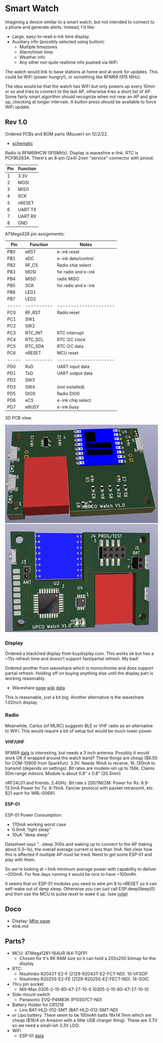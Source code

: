 # Smart Watch

Imagining a device similar to a smart watch, but not intended to
connect to a phone and generate alerts.  Instead, I'd like:

* Large, easy-to-read e-ink time display
* Auxiliary info (possibly selected using button):
   * Multiple timezones
   * Alarm/timer time
   * Weather info
   * Any other not-quite realtime info pushed via WiFi

The watch would link to base stations at home and at work for updates.
This could be WiFi (power hungry!), or something like RFM69 (915 MHz).

The idea would be that the watch has WiFi but only powers up every 10min or
so and tries to connect to the last AP, otherwise tries a short list of AP.
Some fairly smart algorithm should recognize when not near an AP and give up,
checking at longer intervals.  A button press should be available to force
WiFi update.

## Rev 1.0

Ordered PCBs and BOM parts (Mouser) on 12/2/22.  

* [schematic](watch-pcb/watch-sch.pdf)

Radio is RFM69HCW (915MHz).  Display is waveshire e-link.  RTC is PCF85263A.
There's an 8-pin (2x4) 2mm "service" connector with pinout:

| Pin | Function |
|-----|----------|
| 1   | 3.3V     |
| 2   | MOSI     |
| 3   | MISO     |
| 4   | SCK      |
| 5   | nRESET   |
| 6   | UART TX  |
| 7   | UART RX  |
| 8   | GND      |

ATMega328 pin assignments:

| Pin | Function | Notes               |
|-----|----------|---------------------|
| PB0 | eRST     | e-ink reset         |
| PB1 | eDC      | e-ink data/control  |
| PB2 | RF_CS    | Radio chip select   |
| PB3 | MOSI     | for radio and e-ink |
| PB4 | MISO     | radio MISO          |
| PB5 | SCK      | for radio and e-ink |
| PB6 | LED1     |                     |
| PB7 | LED2     |                     |
|-----|----------|---------------------|
| PC0 | RF_RST   | Radio reset         |
| PC1 | SW1      |                     |
| PC2 | SW2      |                     |
| PC3 | RTC_INT  | RTC interrupt       |
| PC4 | RTC_SCL  | RTC I2C clock       |
| PC5 | RTC_SDA  | RTC I2C data        |
| PC6 | nRESET   | MCU reset           |
|-----|----------|---------------------|
| PD0 | RxD      | UART input data     |
| PD1 | TxD      | UART output data    |
| PD2 | SW3      |                     |
| PD3 | SW4      | (not installed)     |
| PD5 | DIO0     | Radio DIO0          |
| PD6 | eCS      | e-ink chip select   |
| PD7 | eBUSY    | e-ink busy          |


3D PCB view: 

![front](pix/rev1-3D-pcb_top.png) ![back](pix/rev1-3D-pcb_bot.png)



### Display

Ordered a black/red display from buydisplay.com.  This works ok but has
a ~15s refresh time and doesn't support fast/partial refresh.  My bad!

Ordered another from waveshare which is monochrome and does support
partial refresh.  Holding off on buying anything else until the display
part is working reasonably.

* Waveshare [page](https://www.waveshare.com/product/displays/e-paper/1.54inch-e-paper-module.htm?___SID=U)
[wiki](https://www.waveshare.com/wiki/1.54inch_e-Paper_Module) [data](https://www.waveshare.com/w/upload/e/e5/1.54inch_e-paper_V2_Datasheet.pdf)

This is reasonable, just a bit big.  Another alternative is the waveshare
1.02inch display.

### Radio

Meanwhile, Carlos (of MLRC) suggests BLE or VHF radio as an alternative
to WiFi.  This would require a bit of setup but would be much lower power.

#### VHF/UHF

RFM69 [data](https://cdn.sparkfun.com/datasheets/Wireless/General/RFM69HCW-V1.1.pdf) is 
interesting, but needs a 3 inch antenna.  Possibly it would work
OK if wrapped around the watch band?  These things are cheap ($6.50 for COM-13909 from
Sparkfun).  3.3V.  Needs 16mA to receive, 16..130mA to transmit (depends on settings).
Bit rates are modem-ish up to 156k.  Claims 50m range indoors.
Module is about 0.8" x 0.8" (20.3mm)

nRF24L01 and friends.  2.4GHz.  Bit rate s 250/1M/2M.  Power for Rx:
8.9-13.5mA Power for Tx: 8-11mA.  Fancier protocol with packet
retransmit, etc.  $21 each for WRL-00691.

#### ESP-01

ESP-01 Power Consumption:  
* 170mA working worst case
* 0.9mA "light sleep"
* 10uA "deep sleep"

Datasheet says "...sleep 300s and waking up to connect to the AP
(taking about 0.3~1s), the overall average current is less than 1mA.
Not clear how this is affected if multiple AP must be tried.  Need
to get some ESP-01 and play with them.

So we're looking at ~1mA minimum average power with capability to
deliver ~200mA.  For few days running it would be nice to have
~100mAh.

It seems that on ESP-01 modules you need to wire pin 8 to nRESET so it
can self-wake out of deep sleep.  Otherwise you can just call
ESP.deepSleep(0) and then use the MCU to pulse reset to wake it up.
(see
[note](https://www.tech-spy.co.uk/2019/04/enable-deep-sleep-esp-01/))



## Doco

* Display: [Mfgr page](https://www.buydisplay.com/red-1-54-inch-e-ink-display-module-200x200-for-arduino-raspberry-pi)
* eInk.md

## Parts?

* MCU:  ATMega1281-16AUR (64-TQFP)
   * Chosen for it's 8K RAM size so it can hold a 200x200 bitmap for the display
* RTC: 
   * Nisshinbo R2043T-E2-F (2129-R2043T-E2-FCT-ND).  10-VFSOP
   * Nisshinbo R2025S-E2-FE (2129-R2025S-E2-FECT-ND).  14-SOIC
* Thru pin socket
   * Mill-Max 0305-2-15-80-47-27-10-0  (0305-2-15-80-47-27-10-0)
* Side-mount switch
   * Panasonic EVQ-P4MB3K (P15507CT-ND)
* Battery Holder for CR1216
   * Linx BAT-HLD-012-SMT (BAT-HLD-012-SMT-ND)
* or Lipo battery.  There seem to be 100mAh batts 18x14.7mm which are
  cheap ($16/4 on Amazon with a little USB charger thing).  These are
  3.7V so we need a small-ish 3.3V LDO.
* WiFi
   * ESP-01 [data](https://www.microchip.ua/wireless/esp01.pdf)

